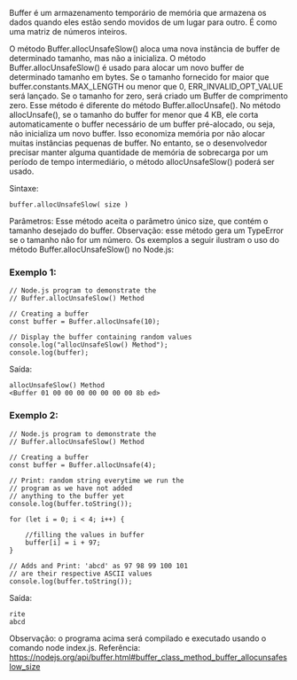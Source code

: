 Buffer é um armazenamento temporário de memória que armazena os dados quando eles estão sendo movidos de um lugar para outro. É como uma matriz de números inteiros.

O método Buffer.allocUnsafeSlow() aloca uma nova instância de buffer de determinado tamanho, mas não a inicializa. O método Buffer.allocUnsafeSlow() é usado para alocar um novo buffer de determinado tamanho em bytes. Se o tamanho fornecido for maior que buffer.constants.MAX_LENGTH ou menor que 0, ERR_INVALID_OPT_VALUE será lançado. Se o tamanho for zero, será criado um Buffer de comprimento zero. Esse método é diferente do método Buffer.allocUnsafe(). No método allocUnsafe(), se o tamanho do buffer for menor que 4 KB, ele corta automaticamente o buffer necessário de um buffer pré-alocado, ou seja, não inicializa um novo buffer. Isso economiza memória por não alocar muitas instâncias pequenas de buffer. No entanto, se o desenvolvedor precisar manter alguma quantidade de memória de sobrecarga por um período de tempo intermediário, o método allocUnsafeSlow() poderá ser usado.

Sintaxe:
```
buffer.allocUnsafeSlow( size )
```

Parâmetros: Esse método aceita o parâmetro único size, que contém o tamanho desejado do buffer. Observação: esse método gera um TypeError se o tamanho não for um número. Os exemplos a seguir ilustram o uso do método Buffer.allocUnsafeSlow() no Node.js: 
### Exemplo 1:
```node
// Node.js program to demonstrate the  
// Buffer.allocUnsafeSlow() Method
     
// Creating a buffer
const buffer = Buffer.allocUnsafe(10); 
     
// Display the buffer containing random values 
console.log("allocUnsafeSlow() Method"); 
console.log(buffer);
```
Saída:
```
allocUnsafeSlow() Method
<Buffer 01 00 00 00 00 00 00 00 8b ed>
```

### Exemplo 2:
```node
// Node.js program to demonstrate the  
// Buffer.allocUnsafeSlow() Method
     
// Creating a buffer
const buffer = Buffer.allocUnsafe(4); 
  
// Print: random string everytime we run the
// program as we have not added
// anything to the buffer yet
console.log(buffer.toString());
 
for (let i = 0; i < 4; i++) {

    //filling the values in buffer
    buffer[i] = i + 97;
}
 
// Adds and Print: 'abcd' as 97 98 99 100 101
// are their respective ASCII values
console.log(buffer.toString());
```
Saída:
```
rite
abcd
```

Observação: o programa acima será compilado e executado usando o comando node index.js. Referência: https://nodejs.org/api/buffer.html#buffer_class_method_buffer_allocunsafeslow_size

